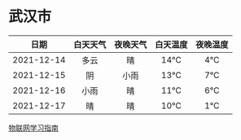 # 武汉市
|日期|白天天气|夜晚天气|白天温度|夜晚温度|
|:--:|:--:|:--:|:--:|:--:|
|2021-12-14|多云|晴|14℃|4℃|
|2021-12-15|阴|小雨|13℃|7℃|
|2021-12-16|小雨|晴|11℃|6℃|
|2021-12-17|晴|晴|10℃|1℃|
 
[物联网学习指南](http://doc.lziqi.top/IoT)
